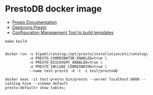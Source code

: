 # PrestoDB docker image

* [Presto Documentation](https://prestodb.io/docs/current/index.html)
* [Deploying Presto](https://prestodb.io/docs/current/installation/deployment.html)
* [Configuration Management Tool to build templates](https://github.com/kelseyhightower/confd)

```
make build


docker run -v $(pwd)/catalog:/opt/presto/installation/etc/catalog\
           -e PRESTO_COORDINATOR_ENABLED=true \
           -e PRESTO_DISCOVERY_ENABLED=true \
           -e PRESTO_INCLUDE_COORDINATOR=true \
           --name test-presto -d -t -i test/prestodb

docker exec -it test-presto bin/presto --server localhost:8080 --catalog hive --schema default
presto:default> show tables;
```
